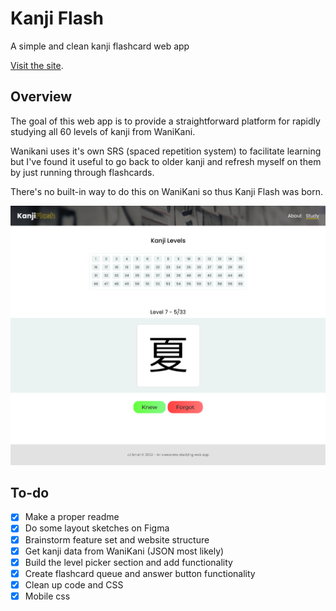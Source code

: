 # Kanji Flash
A simple and clean kanji flashcard web app

[Visit the site](https://jjsmall009.github.io/kanji-flash/).

## Overview
The goal of this web app is to provide a straightforward platform for rapidly studying all 60 levels of kanji from WaniKani.

Wanikani uses it's own SRS (spaced repetition system) to facilitate learning but I've found it useful to go back to older kanji and refresh myself on them by just running through flashcards.

There's no built-in way to do this on WaniKani so thus Kanji Flash was born.

![Study Page](images/site_screenshot.png)

## To-do
- [x] Make a proper readme
- [x] Do some layout sketches on Figma
- [x] Brainstorm feature set and website structure
- [x] Get kanji data from WaniKani (JSON most likely)
- [x] Build the level picker section and add functionality 
- [x] Create flashcard queue and answer button functionality 
- [x] Clean up code and CSS
- [x] Mobile css